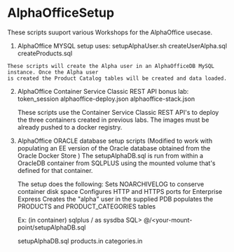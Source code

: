 # AlphaOfficeSetup

These scripts suuport various Workshops for the AlphaOffice usecase.
  
  1) AlphaOffice MYSQL setup uses:
     setupAlphaUser.sh
     createUserAlpha.sql
     createProducts.sql
  
    These scripts will create the Alpha user in an AlphaOfficeDB MySQL instance. Once the Alpha user
    is created the Product Catalog tables will be created and data loaded.
  
  2) AlphaOffice Container Service Classic REST API bonus lab:
     token_session
     alphaoffice-deploy.json
     alphaoffice-stack.json
     
     These scripts use the Container Service Classic REST API's to deploy the three containers
     created in previous labs. The images must be already pushed to a docker registry.
     
  3) AlphaOffice ORACLE database setup scripts (Modified to work with populating an EE version of
     the Oracle database obtained from the Oracle Docker Store
     )
     The setupAlphaDB.sql is run from within a OracleDB container from SQLPLUS using the mounted
     volume that's defined for that container.
     
     The setup does the following:
       Sets NOARCHIVELOG to conserve container disk space
       Configures HTTP and HTTPS ports for Enterprise Express
       Creates the "alpha" user in the supplied PDB
       populates the PRODUCTS and PRODUCT_CATEGORIES tables
       
     Ex: (in container)
       sqlplus / as sysdba
       SQL> @/<your-mount-point/setupAlphaDB.sql
     
       setupAlphaDB.sql
       products.in
       categories.in
  

